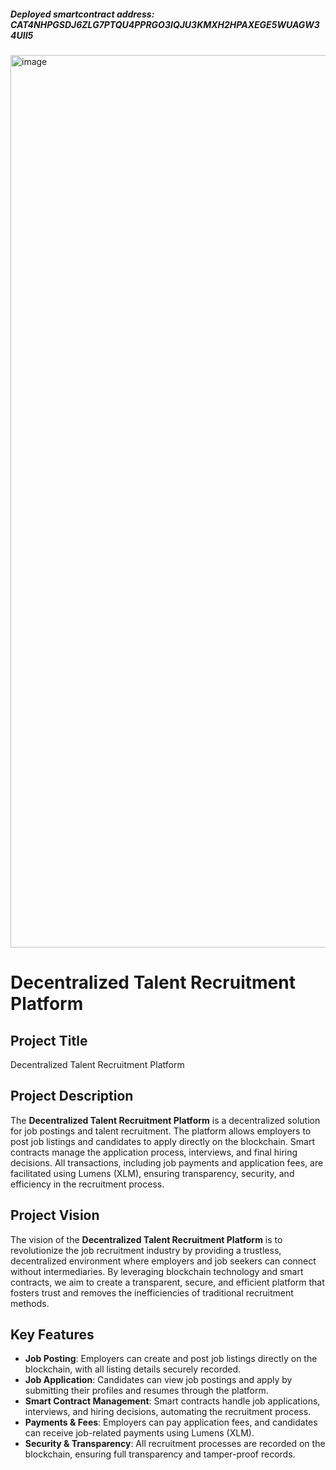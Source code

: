 ##### Deployed smartcontract address: CAT4NHPGSDJ6ZLG7PTQU4PPRGO3IQJU3KMXH2HPAXEGE5WUAGW34UII5
<img width="1428" alt="image" src="https://github.com/user-attachments/assets/70070772-6328-469c-9b40-0ce5a3afdc17">


# Decentralized Talent Recruitment Platform

## Project Title
Decentralized Talent Recruitment Platform

## Project Description
The **Decentralized Talent Recruitment Platform** is a decentralized solution for job postings and talent recruitment. The platform allows employers to post job listings and candidates to apply directly on the blockchain. Smart contracts manage the application process, interviews, and final hiring decisions. All transactions, including job payments and application fees, are facilitated using Lumens (XLM), ensuring transparency, security, and efficiency in the recruitment process.

## Project Vision
The vision of the **Decentralized Talent Recruitment Platform** is to revolutionize the job recruitment industry by providing a trustless, decentralized environment where employers and job seekers can connect without intermediaries. By leveraging blockchain technology and smart contracts, we aim to create a transparent, secure, and efficient platform that fosters trust and removes the inefficiencies of traditional recruitment methods.

## Key Features
- **Job Posting**: Employers can create and post job listings directly on the blockchain, with all listing details securely recorded.
- **Job Application**: Candidates can view job postings and apply by submitting their profiles and resumes through the platform.
- **Smart Contract Management**: Smart contracts handle job applications, interviews, and hiring decisions, automating the recruitment process.
- **Payments & Fees**: Employers can pay application fees, and candidates can receive job-related payments using Lumens (XLM).
- **Security & Transparency**: All recruitment processes are recorded on the blockchain, ensuring full transparency and tamper-proof records.

